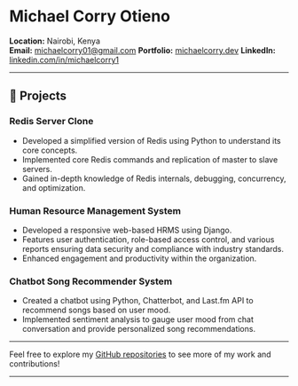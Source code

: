 # Michael Corry Otieno

**Location:** Nairobi, Kenya  
**Email:** [michaelcorry01@gmail.com](mailto:michaelcorry01@gmail.com)
**Portfolio:** [michaelcorry.dev](https://michaelcorry.dev)
**LinkedIn:** [linkedin.com/in/michaelcorry1](https://www.linkedin.com/in/michaelcorry1/)

---

## 🚀 Projects

### Redis Server Clone
- Developed a simplified version of Redis using Python to understand its core concepts.
- Implemented core Redis commands and replication of master to slave servers.
- Gained in-depth knowledge of Redis internals, debugging, concurrency, and optimization.

### Human Resource Management System
- Developed a responsive web-based HRMS using Django.
- Features user authentication, role-based access control, and various reports ensuring data security and compliance with industry standards.
- Enhanced engagement and productivity within the organization.

### Chatbot Song Recommender System
- Created a chatbot using Python, Chatterbot, and Last.fm API to recommend songs based on user mood.
- Implemented sentiment analysis to gauge user mood from chat conversation and provide personalized song recommendations.

---

Feel free to explore my [GitHub repositories](https://github.com/corryjnr) to see more of my work and contributions!

---

